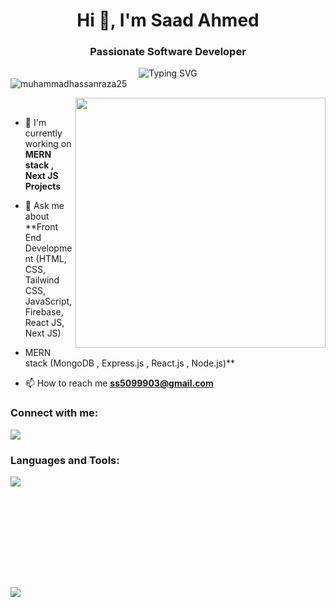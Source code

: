  <h1 align="center">Hi 👋, I'm Saad Ahmed</h1>
<h3 align="center">Passionate Software Developer</h3>

<div align='center'><img align="center" src="https://readme-typing-svg.herokuapp.com?font=Fira+Code&weight=600&size=24&duration=3500&pause=500&color=151CF7&center=true&vCenter=true&width=435&lines=Full+stack+Developer+👨🏻‍💻;ReactJS+Developer+💡" alt="Typing SVG" /></div

<p align="left"> <img src="https://komarev.com/ghpvc/?username=muhammadhassanraza25&label=Profile%20views&color=0e75b6&style=flat" alt="muhammadhassanraza25" /> </p>



<img align="right" width="400" src="https://unblast.com/wp-content/uploads/2022/08/Programmer-Illustration.jpg">
<br>

- 🔭 I'm currently working on **MERN stack , Next JS Projects**

- 💬 Ask me about **Front End Development (HTML, CSS, Tailwind CSS, JavaScript, Firebase, React JS, Next JS)
- MERN stack (MongoDB , Express.js , React.js , Node.js)**

- 📫 How to reach me **ss5099903@gmail.com**

<h3 align="left">Connect with me:</h3>
<p align="left">
<a href="https://www.linkedin.com/in/saad-ahmed-971362250/" target="blank"><img src="https://skillicons.dev/icons?i=linkedin" /></a>
</p>

<h3 align="left">Languages and Tools:</h3>
<p align='left'>
    <img src="https://skillicons.dev/icons?i=html,css,bootstrap,js,git,github,firebase,tailwind,react,mui,next,express,mongodb,redux,nodejs" />
</p>

<br>


<br><br><br><br><br><br>
<p><img align="left" src="https://github-readme-streak-stats.herokuapp.com/?user=saadahmedsa"/></p>
